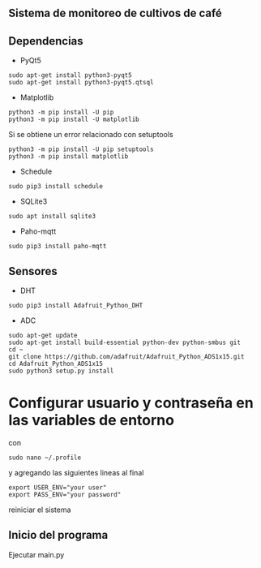## Sistema de monitoreo de cultivos de café

## Dependencias

* PyQt5
```
sudo apt-get install python3-pyqt5
sudo apt-get install python3-pyqt5.qtsql
```
* Matplotlib
```
python3 -m pip install -U pip
python3 -m pip install -U matplotlib
```
Si se obtiene un error relacionado con setuptools
```
python3 -m pip install -U pip setuptools
python3 -m pip install matplotlib
```
* Schedule
```
sudo pip3 install schedule
```
* SQLite3
```
sudo apt install sqlite3
```
* Paho-mqtt
```
sudo pip3 install paho-mqtt
```

## Sensores
* DHT
```
sudo pip3 install Adafruit_Python_DHT
```
* ADC
```
sudo apt-get update
sudo apt-get install build-essential python-dev python-smbus git
cd ~
git clone https://github.com/adafruit/Adafruit_Python_ADS1x15.git
cd Adafruit_Python_ADS1x15
sudo python3 setup.py install
```
# Configurar usuario y contraseña en las variables de entorno
con
```
sudo nano ~/.profile
```
y agregando las siguientes lineas al final
```
export USER_ENV="your user"
export PASS_ENV="your password"
```
reiniciar el sistema

## Inicio del programa
Ejecutar main.py